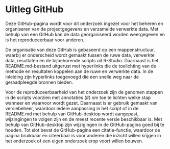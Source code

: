 # Uitleg GitHub
Deze GitHub-pagina wordt voor dit onderzoek ingezet voor het beheren en organiseren van de projectgegevens en verzamelde 
verwerkte data. Met behulp van een GitHub kan de data georganiseerd worden weergegeven en is het reproduceerbaar voor 
anderen. 

De organisatie van deze GitHub is gebaseerd op een mappenstructuur, waarbij er onderscheid wordt gemaakt tussen de ruwe 
data, verwerkte data, resultaten en de bijbehorende scripts uit R-Studio. Daarnaast is het README.md-bestand uitgerust 
met hyperlinks die de toelichting van de methode en resultaten koppelen aan de ruwe en verwerkte data. In de inleiding 
zijn hyperlinks toegevoegd die een snelle weg naar de geraadpleegde bronnen bieden.

Voor de reproduceerbaarheid van het onderzoek zijn de genomen stappen in de scripts voorzien met annotaties (#) om
toe te lichten welke stap wanneer en waarvoor wordt gezet. Daarnaast is er gebruik gemaakt van versiebeheer, waardoor 
iedere aanpassing in het script of in de README.md met behulp van GitHub-desktop wordt aangepast, wijzingingen te
volgen zijn en de meest recente versie beschikbaar is. Met behulp van GitHub-desktop zijn wijzigingen in de GitHub-pagina 
goed bij te houden. Tot slot bevat de GitHub-pagina een citatie-functie, waardoor de pagina bruikbaar en citeerbaar is 
voor anderen die inzicht willen krijgen in het onderzoek of een eigen onderzoek erop voort willen bouwen. 





